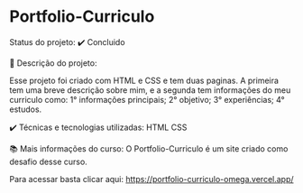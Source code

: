 # Portfolio-Curriculo
Status do projeto: ✔️ Concluido

🔨 Descrição do projeto:

Esse projeto foi criado com HTML e CSS e tem duas paginas. 
A primeira tem uma breve descrição sobre mim, e a segunda tem informações do meu curriculo como:
1° informações principais;
2° objetivo;
3° experiências;
4° estudos.

✔️ Técnicas e tecnologias utilizadas:
HTML
CSS

📚 Mais informações do curso:
O Portfolio-Curriculo é um site criado como desafio desse curso.

Para acessar basta clicar aqui:
https://portfolio-curriculo-omega.vercel.app/
